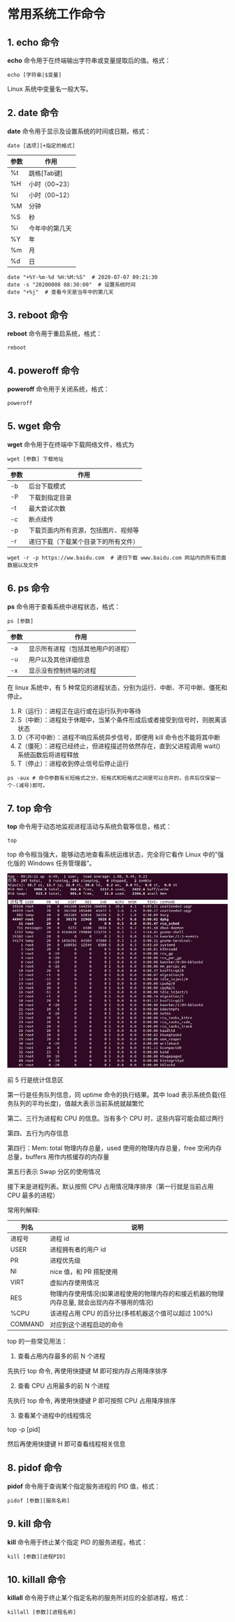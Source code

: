 # 常用系统工作命令

## 1. echo 命令

**echo** 命令用于在终端输出字符串或变量提取后的值。格式：

```shell
echo [字符串|$变量]
```

Linux 系统中变量名一般大写。

## 2. date 命令

**date** 命令用于显示及设置系统的时间或日期，格式：

```shell
date [选项][+指定的格式]
```

| 参数 | 作用           |
| ---- | -------------- |
| %t   | 跳格[Tab键]    |
| %H   | 小时（00~23）  |
| %I   | 小时（00~12）  |
| %M   | 分钟           |
| %S   | 秒             |
| %i   | 今年中的第几天 |
| %Y   | 年             |
| %m   | 月             |
| %d   | 日             |

```shell
date "+%Y-%m-%d %H:%M:%S"  # 2020-07-07 09:21:30
date -s "20200808 08:30:00"  # 设置系统时间
date "+%j"  # 查看今天是当年中的第几天
```

## 3. reboot 命令

**reboot** 命令用于重启系统，格式：

```shell
reboot
```

## 4. poweroff 命令

**poweroff** 命令用于关闭系统，格式：

```shell
poweroff
```

## 5. wget 命令

**wget** 命令用于在终端中下载网络文件，格式为

```shell
wget [参数] 下载地址
```

| 参数 | 作用                                 |
| ---- | ------------------------------------ |
| -b   | 后台下载模式                         |
| -P   | 下载到指定目录                       |
| -t   | 最大尝试次数                         |
| -c   | 断点续传                             |
| -p   | 下载页面内所有资源，包括图片、视频等 |
| -r   | 递归下载（下载某个目录下的所有文件） |

```shell
wget -r -p https://ww.baidu.com  # 递归下载 www.baidu.com 网站内的所有页面数据以及文件
```

## 6. ps 命令

**ps** 命令用于查看系统中进程状态，格式：

```shell
ps [参数]
```

| 参数 | 作用                               |
| ---- | ---------------------------------- |
| -a   | 显示所有进程（包括其他用户的进程） |
| -u   | 用户以及其他详细信息               |
| -x   | 显示没有控制终端的进程             |

在 linux 系统中，有 5 种常见的进程状态，分别为运行、中断、不可中断、僵死和停止。

1. R（运行）：进程正在运行或在运行队列中等待
2. S（中断）：进程处于休眠中，当某个条件形成后或者接受到信号时，则脱离该状态
3. D（不可中断）：进程不响应系统异步信号，即便用 kill 命令也不能将其中断
4. Z（僵死）：进程已经终止，但进程描述符依然存在，直到父进程调用 wait() 系统函数后将进程释放
5. T（停止）：进程收到停止信号后停止运行

```shell
ps -aux # 命令参数有长短格式之分，短格式和短格式之间是可以合并的，合并后仅保留一个-(减号)即可。
```

## 7. top 命令

**top** 命令用于动态地监视进程活动与系统负载等信息，格式：

```shell
top
```

top 命令相当强大，能够动态地查看系统运维状态，完全将它看作 Linux 中的“强化版的 Windows 任务管理器”。

![img](./Photo/top.jpg)

前 5 行是统计信息区

第一行是任务队列信息，同 uptime 命令的执行结果。其中 load 表示系统负载(任务队列的平均长度)，值越大表示当前系统就越繁忙

第二、三行为进程和 CPU 的信息。当有多个 CPU 时，这些内容可能会超过两行

第四、五行为内存信息

第四行：Mem: total 物理内存总量，used 使用的物理内存总量，free 空闲内存总量，buffers 用作内核缓存的内存量

第五行表示 Swap 分区的使用情况

接下来是进程列表。默认按照 CPU 占用情况降序排序（第一行就是当前占用 CPU 最多的进程）

常用列解释:

| 列名    | 说明                                                         |
| ------- | ------------------------------------------------------------ |
| 进程号  | 进程 id                                                      |
| USER    | 进程拥有者的用户 id                                          |
| PR      | 进程优先级                                                   |
| NI      | nice 值，和 PR 搭配使用                                      |
| VIRT    | 虚拟内存使用情况                                             |
| RES     | 物理内存使用情况(如果进程使用的物理内存的和接近机器的物理内存总量, 就会出现内存不够用的情况) |
| %CPU    | 该进程占用 CPU 的百分比(多核机器这个值可以超过 100%)         |
| COMMAND | 对应到这个进程启动的命令                                     |

top 的一些常见用法：

1) 查看占用内存最多的前 N 个进程

先执行 top 命令, 再使用快捷键 M 即可按内存占用降序排序

2) 查看 CPU 占用最多的前 N 个进程

先执行 top 命令, 再使用快捷键 P 即可按照 CPU 占用降序排序

3) 查看某个进程中的线程情况

top -p [pid]

然后再使用快捷键 H 即可查看线程相关信息

## 8. pidof 命令

**pidof** 命令用于查询某个指定服务进程的 PID 值，格式：

```shell
pidof [参数][服务名称]
```

## 9. kill 命令

**kill** 命令用于终止某个指定 PID 的服务进程，格式：

```shell
kill [参数][进程PID]
```

## 10. killall 命令

**killall** 命令用于终止某个指定名称的服务所对应的全部进程，格式：

```shell
killall [参数][进程名称]
```


